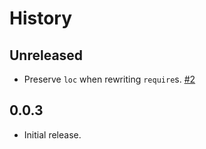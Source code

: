 History
=======

## Unreleased

* Preserve `loc` when rewriting `require`s.
  [#2](https://github.com/FormidableLabs/babel-plugin-replace-require/issues/2)

## 0.0.3

* Initial release.

[@ryan-roemer]: https://github.com/ryan-roemer
